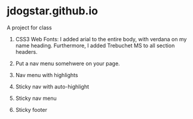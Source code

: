 # jdogstar.github.io
A project for class

1. CSS3 Web Fonts: I added arial to the entire body, with verdana on my name heading. Furthermore, I added Trebuchet MS to all section headers.

2. Put a nav menu somehwere on your page.

3. Nav menu with highlights

4. Sticky nav with auto-highlight

5. Sticky nav menu

6. Sticky footer
